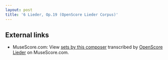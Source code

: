 ```yaml
---
layout: post
title: '6 Lieder, Op.19 (OpenScore Lieder Corpus)'
---
```


## External links

- MuseScore.com: View [sets by this composer] transcribed by [OpenScore Lieder] on MuseScore.com.

[sets by this composer]: https://musescore.com/openscore-lieder-corpus/sets/5101845
[OpenScore Lieder]: https://musescore.com/openscore-lieder-corpus

